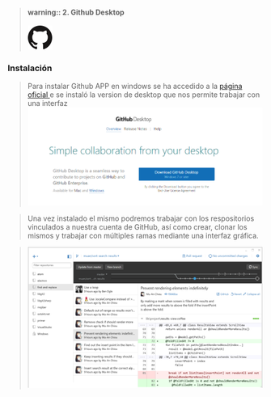 > #### warning:: 2. Github Desktop  
> ![](../../icons/git.PNG)
### Instalación

> Para instalar Github APP en windows se ha accedido a la [página oficial ](https://desktop.github.com/) e se instaló la version de desktop que nos permite trabajar con una interfaz
![](../../images/github.PNG)

> Una vez instalado el mismo podremos trabajar con los respositorios vinculados a nuestra cuenta de GitHub, así como crear, clonar los mismos y trabajar con múltiples ramas mediante una interfaz gráfica.


> ![](../../images/gitdesk.PNG)
